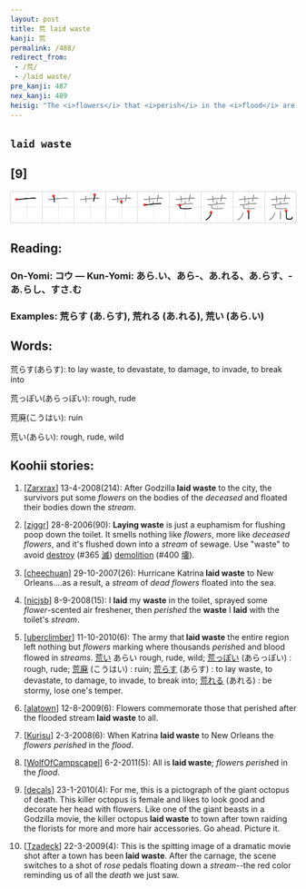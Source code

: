 ```yaml
---
layout: post
title: 荒 laid waste
kanji: 荒
permalink: /488/
redirect_from:
 - /荒/
 - /laid waste/
pre_kanji: 487
nex_kanji: 489
heisig: "The <i>flowers</i> that <i>perish</i> in the <i>flood</i> are taken here as symbols of an area that has been <b>laid waste</b>."
---
```


## `laid waste`

## [9]

<div class="stroke"><img src="../images/E88D92.png" /></div>

## Reading:

### On-Yomi: コウ &mdash; Kun-Yomi: あら.い、あら-、あ.れる、あ.らす、-あ.らし、すさ.む

### Examples: 荒らす (あ.らす), 荒れる (あ.れる), 荒い (あら.い)

## Words:

荒らす(あらす): to lay waste, to devastate, to damage, to invade, to break into

荒っぽい(あらっぽい): rough, rude

荒廃(こうはい): ruin

荒い(あらい): rough, rude, wild

## Koohii stories:

1) [<a href="http://kanji.koohii.com/profile/Zarxrax">Zarxrax</a>] 13-4-2008(214): After Godzilla<strong> laid waste</strong> to the city, the survivors put some <em>flowers</em> on the bodies of the <em>deceased</em> and floated their bodies down the <em>stream</em>. 

2) [<a href="http://kanji.koohii.com/profile/ziggr">ziggr</a>] 28-8-2006(90): <strong>Laying waste</strong> is just a euphamism for flushing poop down the toilet. It smells nothing like <em>flowers</em>, more like <em>deceased flowers</em>, and it&#039;s flushed down into a <em>stream</em> of sewage. Use &quot;waste&quot; to avoid <a href="../365">destroy</a> <span class="index">(#365 <a href="http://jisho.org/kanji/details/滅">滅</a>)</span> <a href="../400">demolition</a> <span class="index">(#400 <a href="http://jisho.org/kanji/details/壊">壊</a>)</span>. 

3) [<a href="http://kanji.koohii.com/profile/cheechuan">cheechuan</a>] 29-10-2007(26): Hurricane Katrina<strong> laid waste</strong> to New Orleans....as a result, a <em>stream</em> of <em>dead flowers</em> floated into the sea. 

4) [<a href="http://kanji.koohii.com/profile/nicjsb">nicjsb</a>] 8-9-2008(15): I <strong>laid</strong> my <strong>waste</strong> in the toilet, sprayed some <em>flower</em>-scented air freshener, then <em>perished</em> the <strong>waste</strong> I <strong>laid</strong> with the toilet&#039;s <em>stream</em>. 

5) [<a href="http://kanji.koohii.com/profile/uberclimber">uberclimber</a>] 11-10-2010(6): The army that<strong> laid waste</strong> the entire region left nothing but <em>flowers</em> marking where thousands <em>perish</em>ed and blood flowed in <em>streams</em>.   <a href="http://jisho.org/kanji/details/荒い">荒い</a>   あらい rough, rude, wild;   <a href="http://jisho.org/kanji/details/荒っぽい">荒っぽい</a>   (あらっぽい) : rough, rude;   <a href="http://jisho.org/kanji/details/荒廃">荒廃</a>   (こうはい) : ruin;   <a href="http://jisho.org/kanji/details/荒らす">荒らす</a>   (あらす) : to lay waste, to devastate, to damage, to invade, to break into;   <a href="http://jisho.org/kanji/details/荒れる">荒れる</a>   (あれる) : be stormy, lose one&#039;s temper. 

6) [<a href="http://kanji.koohii.com/profile/alatown">alatown</a>] 12-8-2009(6): Flowers commemorate those that perished after the flooded stream<strong> laid waste</strong> to all. 

7) [<a href="http://kanji.koohii.com/profile/Kurisu">Kurisu</a>] 2-3-2008(6): When Katrina <strong>laid waste</strong> to New Orleans the <em>flowers</em> <em>perished</em> in the <em>flood</em>. 

8) [<a href="http://kanji.koohii.com/profile/WolfOfCampscapel">WolfOfCampscapel</a>] 6-2-2011(5): All is<strong> laid waste</strong>; <em>flower</em>s <em>perish</em>ed in the <em>flood</em>. 

9) [<a href="http://kanji.koohii.com/profile/decals">decals</a>] 23-1-2010(4): For me, this is a pictograph of the giant octopus of death. This killer octopus is female and likes to look good and decorate her head with flowers. Like one of the giant beasts in a Godzilla movie, the killer octopus<strong> laid waste</strong> to town after town raiding the florists for more and more hair accessories. Go ahead. Picture it. 

10) [<a href="http://kanji.koohii.com/profile/Tzadeck">Tzadeck</a>] 22-3-2009(4): This is the spitting image of a dramatic movie shot after a town has been<strong> laid waste</strong>. After the carnage, the scene switches to a shot of <em>rose</em> pedals floating down a <em>stream</em>--the red color reminding us of all the <em>death</em> we just saw. 
